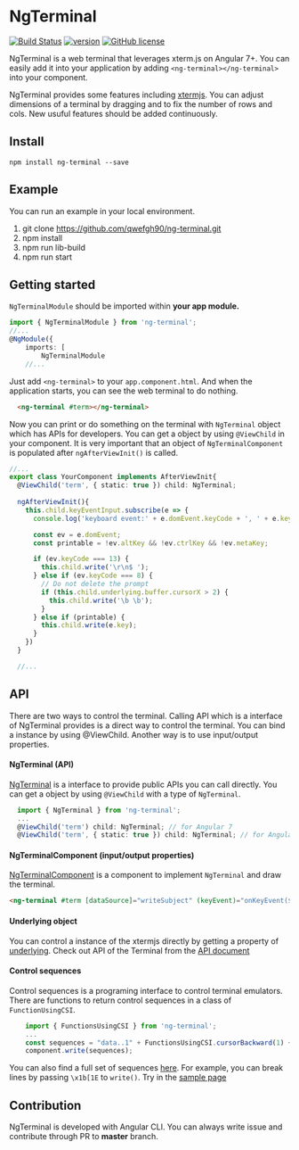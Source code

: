 # NgTerminal

[![Build Status](https://travis-ci.org/qwefgh90/ng-terminal.svg?branch=master)](https://travis-ci.org/qwefgh90/ng-terminal) [![version](https://badge.fury.io/js/ng-terminal.svg)](https://www.npmjs.com/package/ng-terminal) [![GitHub license](https://img.shields.io/badge/license-MIT-blue.svg)]()

NgTerminal is a web terminal that leverages xterm.js on Angular 7+. You can easily add it into your application by adding `<ng-terminal></ng-terminal>` into your component.

NgTerminal provides some features including [xtermjs](https://xtermjs.org/). You can adjust dimensions of a terminal by dragging and to fix the number of rows and cols. New usuful features should be added continuously.

## Install

```
npm install ng-terminal --save
```

## Example

You can run an example in your local environment.

1) git clone https://github.com/qwefgh90/ng-terminal.git
2) npm install
3) npm run lib-build
4) npm run start

## Getting started

`NgTerminalModule` should be imported within **your app module.**

```typescript
import { NgTerminalModule } from 'ng-terminal';
//...
@NgModule({
    imports: [
        NgTerminalModule
    //...
```

Just add `<ng-terminal>` to your `app.component.html`.
And when the application starts, you can see the web terminal to do nothing.

```html
  <ng-terminal #term></ng-terminal>
```

Now you can print or do something on the terminal with `NgTerminal` object which has APIs for developers.
You can get a object by using `@ViewChild` in your component. It is very important that an object of `NgTerminalComponent` is populated after `ngAfterViewInit()` is called.

```typescript
//...
export class YourComponent implements AfterViewInit{
  @ViewChild('term', { static: true }) child: NgTerminal;
  
  ngAfterViewInit(){
    this.child.keyEventInput.subscribe(e => {
      console.log('keyboard event:' + e.domEvent.keyCode + ', ' + e.key);

      const ev = e.domEvent;
      const printable = !ev.altKey && !ev.ctrlKey && !ev.metaKey;

      if (ev.keyCode === 13) {
        this.child.write('\r\n$ ');
      } else if (ev.keyCode === 8) {
        // Do not delete the prompt
        if (this.child.underlying.buffer.cursorX > 2) {
          this.child.write('\b \b');
        }
      } else if (printable) {
        this.child.write(e.key);
      }
    })
  }

  //...
```

## API

There are two ways to control the terminal. Calling API which is a interface of NgTerminal provides is a direct way to control the terminal. You can bind a instance by using @ViewChild. Another way is to use input/output properties.

#### NgTerminal (API)

[NgTerminal](https://github.com/qwefgh90/ng-terminal/blob/master/projects/ng-terminal/src/lib/ng-terminal.ts) is a interface to provide public APIs you can call directly. You can get a object by using `@ViewChild` with a type of `NgTerminal`.

```typescript 
  import { NgTerminal } from 'ng-terminal';
  ...
  @ViewChild('term') child: NgTerminal; // for Angular 7
  @ViewChild('term', { static: true }) child: NgTerminal; // for Angular 8
```

#### NgTerminalComponent (input/output properties)

[NgTerminalComponent](https://github.com/qwefgh90/ng-terminal/blob/master/projects/ng-terminal/src/lib/ng-terminal.component.ts) is a component to implement `NgTerminal` and draw the terminal.

```html
<ng-terminal #term [dataSource]="writeSubject" (keyEvent)="onKeyEvent($event)" [displayOption]="displayOptionBounded"></ng-terminal>
```

#### Underlying object

You can control a instance of the xtermjs directly by getting a property of [underlying](https://github.com/qwefgh90/ng-terminal/blob/master/projects/ng-terminal/src/lib/ng-terminal.ts#L27). Check out API of the Terminal from the [API document](https://xtermjs.org/docs/)

#### Control sequences

Control sequences is a programing interface to control terminal emulators. There are functions to return control sequences in a class of `FunctionUsingCSI`.

```typescript
    import { FunctionsUsingCSI } from 'ng-terminal';
    ...
    const sequences = "data..1" + FunctionsUsingCSI.cursorBackward(1) + '2';
    component.write(sequences);
```

You can also find a full set of sequences [here](https://invisible-island.net/xterm/ctlseqs/ctlseqs.html#h2-Controls-beginning-with-ESC). For example, you can break lines by passing `\x1b[1E` to `write()`. Try in the [sample page](https://qwefgh90.github.io/ng-terminal/)

## Contribution

NgTerminal is developed with Angular CLI. You can always write issue and contribute through PR to **master** branch.